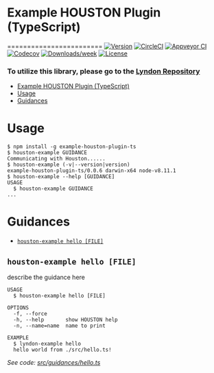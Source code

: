# Example HOUSTON Plugin (TypeScript)
========================
[![Version](https://img.shields.io/npm/v/example-houston-plugin-ts.svg)](https://npmjs.org/package/example-houston-plugin-ts)
[![CircleCI](https://circleci.com/gh/benchlab/example-houston-plugin-ts/tree/master.svg?style=shield)](https://circleci.com/gh/benchlab/example-houston-plugin-ts/tree/master)
[![Appveyor CI](https://ci.appveyor.com/api/projects/status/github/benchlab/example-houston-plugin-ts?branch=master&svg=true)](https://ci.appveyor.com/project/lyndon/example-houston-plugin-ts/branch/master)
[![Codecov](https://codecov.io/gh/benchlab/example-houston-plugin-ts/branch/master/graph/badge.svg)](https://codecov.io/gh/benchlab/example-houston-plugin-ts)
[![Downloads/week](https://img.shields.io/npm/dw/example-houston-plugin-ts.svg)](https://npmjs.org/package/example-houston-plugin-ts)
[![License](https://img.shields.io/npm/l/example-houston-plugin-ts.svg)](https://github.com/benchlab/example-houston-plugin-ts/blob/master/package.json)


### To utilize this library, please go to the [Lyndon Repository](https://github.com/benchlab/lyndon)


<!-- toc -->
* [Example HOUSTON Plugin (TypeScript)](#example-houston-plugin-type-script)
* [Usage](#usage)
* [Guidances](#guidances)
<!-- tocstop -->
# Usage
<!-- usage -->
```sh-session
$ npm install -g example-houston-plugin-ts
$ houston-example GUIDANCE
Communicating with Houston......
$ houston-example (-v|--version|version)
example-houston-plugin-ts/0.0.6 darwin-x64 node-v8.11.1
$ houston-example --help [GUIDANCE]
USAGE
  $ houston-example GUIDANCE
...
```
<!-- usagestop -->
# Guidances
<!-- guidances -->
* [`houston-example hello [FILE]`](#houston-example-hello-file)

## `houston-example hello [FILE]`

describe the guidance here

```
USAGE
  $ houston-example hello [FILE]

OPTIONS
  -f, --force
  -h, --help       show HOUSTON help
  -n, --name=name  name to print

EXAMPLE
  $ lyndon-example hello
  hello world from ./src/hello.ts!
```

_See code: [src/guidances/hello.ts](https://github.com/benchlab/example-houston-plugin-ts/blob/v0.0.6/src/guidances/hello.ts)_
<!-- guidancesstop -->
